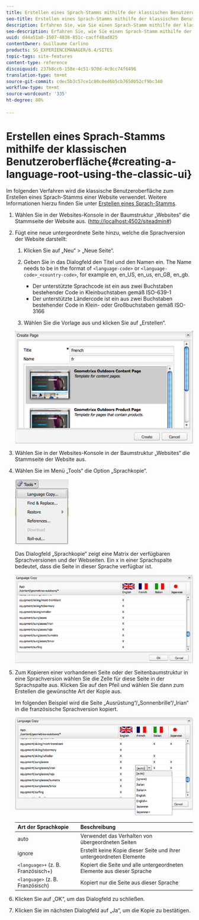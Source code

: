 ```yaml
---
title: Erstellen eines Sprach-Stamms mithilfe der klassischen Benutzeroberfläche
seo-title: Erstellen eines Sprach-Stamms mithilfe der klassischen Benutzeroberfläche
description: Erfahren Sie, wie Sie einen Sprach-Stamm mithilfe der klassischen Benutzeroberfläche erstellen.
seo-description: Erfahren Sie, wie Sie einen Sprach-Stamm mithilfe der klassischen Benutzeroberfläche erstellen.
uuid: d44a51a0-1507-4838-851c-cacff48ad825
contentOwner: Guillaume Carlino
products: SG_EXPERIENCEMANAGER/6.4/SITES
topic-tags: site-features
content-type: reference
discoiquuid: 237b8cc6-158e-4c51-970d-4c9cc74f6496
translation-type: tm+mt
source-git-commit: cdec5b3c57ce1c80c0ed6b5cb7650b52cf9bc340
workflow-type: tm+mt
source-wordcount: '335'
ht-degree: 80%

---
```



# Erstellen eines Sprach-Stamms mithilfe der klassischen Benutzeroberfläche{#creating-a-language-root-using-the-classic-ui}

Im folgenden Verfahren wird die klassische Benutzeroberfläche zum Erstellen eines Sprach-Stamms einer Website verwendet. Weitere Informationen hierzu finden Sie unter [Erstellen eines Sprach-Stamms](/help/sites-administering/tc-prep.md#creating-a-language-root).

1. Wählen Sie in der Websites-Konsole in der Baumstruktur „Websites“ die Stammseite der Website aus. ([http://localhost:4502/siteadmin#](http://localhost:4502/siteadmin#))
1. Fügt eine neue untergeordnete Seite hinzu, welche die Sprachversion der Website darstellt:

   1. Klicken Sie auf „Neu“ > „Neue Seite“.
   1. Geben Sie in das Dialogfeld den Titel und den Namen ein. The Name needs to be in the format of `<language-code>` or `<language-code>_<country-code>`, for example en, en_US, en_us, en_GB, en_gb.

      * Der unterstützte Sprachcode ist ein aus zwei Buchstaben bestehender Code in Kleinbuchstaben gemäß ISO-639-1
      * Der unterstützte Ländercode ist ein aus zwei Buchstaben bestehender Code in Klein- oder Großbuchstaben gemäß ISO-3166
   1. Wählen Sie die Vorlage aus und klicken Sie auf „Erstellen“.

   ![newpagefr](assets/newpagefr.png)

1. Wählen Sie in der Websites-Konsole in der Baumstruktur „Websites“ die Stammseite der Website aus.
1. Wählen Sie im Menü „Tools“ die Option „Sprachkopie“.

   ![toolslanguageCopy](assets/toolslanguagecopy.png)

   Das Dialogfeld „Sprachkopie“ zeigt eine Matrix der verfügbaren Sprachversionen und der Webseiten. Ein x in einer Sprachspalte bedeutet, dass die Seite in dieser Sprache verfügbar ist.

   ![languagecopydialog](assets/languagecopydialog.png)

1. Zum Kopieren einer vorhandenen Seite oder der Seitenbaumstruktur in eine Sprachversion wählen Sie die Zelle für diese Seite in der Sprachspalte aus. Klicken Sie auf den Pfeil und wählen Sie dann zum Erstellen die gewünschte Art der Kopie aus.

   Im folgenden Beispiel wird die Seite „Ausrüstung“/„Sonnenbrille“/„Irian“ in die französische Sprachversion kopiert.

   ![languagesCopydilogdropdown](assets/languagecopydilogdropdown.png)

   | Art der Sprachkopie | Beschreibung |
   |---|---|
   | auto | Verwendet das Verhalten von übergeordneten Seiten |
   | ignore | Erstellt keine Kopie dieser Seite und ihrer untergeordneten Elemente |
   | `<language>+` (z. B. Französisch+) | Kopiert die Seite und alle untergeordneten Elemente aus dieser Sprache |
   | `<language>` (z. B. Französisch) | Kopiert nur die Seite aus dieser Sprache |

1. Klicken Sie auf „OK“, um das Dialogfeld zu schließen.
1. Klicken Sie im nächsten Dialogfeld auf „Ja“, um die Kopie zu bestätigen.

